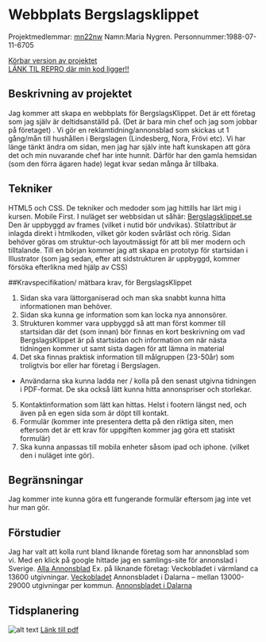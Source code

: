 
# Webbplats Bergslagsklippet
Projektmedlemmar: 
[mn22nw](https://github.com/mn22nw/)
Namn:Maria Nygren.  Personnummer:1988-07-11-6705

[Körbar version av projektet](http://mn22nw.github.io/PROJEKT)   
[LÄNK TIL REPRO där min kod ligger!!](https://github.com/mn22nw/PROJEKT)
## Beskrivning av projektet
Jag kommer att skapa en webbplats för BergslagsKlippet. 
Det är ett företag som jag själv är deltidsanställd på. (Det är bara min chef och jag som jobbar på
företaget) . Vi gör en reklamtidning/annonsblad som skickas ut 1 gång/mån till hushållen i
Bergslagen (Lindesberg, Nora, Frövi etc). 
Vi har länge tänkt ändra om sidan, men jag har själv inte haft kunskapen att göra det och min
nuvarande chef har inte hunnit. Därför har den gamla hemsidan (som den förra ägaren hade) 
legat kvar sedan många år tillbaka. 

## Tekniker
HTML5 och CSS. De tekniker och medoder som jag hittills har lärt mig i kursen. Mobile First. 
I nuläget ser webbsidan ut såhär:  [Bergslagsklippet.se](http://www.bergslagsklippet.se/)
Den är uppbyggd av frames (vilket i nutid bör undvikas). Stilattribut är inlagda direkt i htmlkoden, vilket gör koden svårläst och rörig. 
Sidan behöver göras om struktur-och layoutmässigt för att bli mer modern och tilltalande. 
Till en början kommer jag att skapa en prototyp för startsidan i Illustrator (som jag sedan, efter
att sidstrukturen är uppbyggd, kommer försöka efterlikna med hjälp av CSS)

##Kravspecifikation/ mätbara krav, för BergslagsKlippet
1. Sidan ska vara lättorganiserad och man ska snabbt kunna hitta informationen man behöver. 
2. Sidan ska kunna ge information som kan locka nya annonsörer.
3. Strukturen kommer vara uppbyggd så att man först kommer till startsidan där det (som
innan) bör finnas en kort beskrivning om vad BergslagsKlippet är på startsidan och
information om när nästa tidningen kommer ut samt sista dagen för att lämna in material
4. Det ska finnas praktisk information till målgruppen (23-50år) som troligtvis bor eller har
företag i Bergslagen.
- Användarna ska kunna ladda ner / kolla på den senast utgivna tidningen i PDF-format. 
De ska också lätt kunna hitta annonspriser och storlekar. 
5. Kontaktinformation som lätt kan hittas. Helst i footern längst ned, och även på en egen sida
som är döpt till kontakt. 
6. Formulär (kommer inte presentera detta på den riktiga siten, men eftersom det är ett krav för
uppgiften kommer jag göra ett statiskt formulär)
7. Ska kunna anpassas till mobila enheter såsom ipad och iphone. (vilket den i nuläget inte gör).  

## Begränsningar
Jag kommer inte kunna göra ett fungerande formulär eftersom jag inte vet hur man gör. 

## Förstudier
Jag har valt att kolla runt bland liknande företag som har annonsblad som vi. 
Med en klick på google hittade jag en samlings-site för annonslad i Sverige. 
[Alla Annonsblad](http://www.allaannonsblad.se/) 
Ex. på liknande företag:
Veckobladet i värmland ca 13600 utgivningar. 
[Veckobladet](http://www.veckobladet.se/)
Annonsbladet i Dalarna – mellan 13000-29000 utgivningar per kommun. [Annonsbladet i Dalarna](http://www.annonsbladet.com/) 


## Tidsplanering
![alt text](https://raw.github.com/mn22nw/ProjektskelettHT13/master/images/tidsplan.jpg "Tidsplanering")
[Länk till pdf](../doc/tidsplan.pdf)

